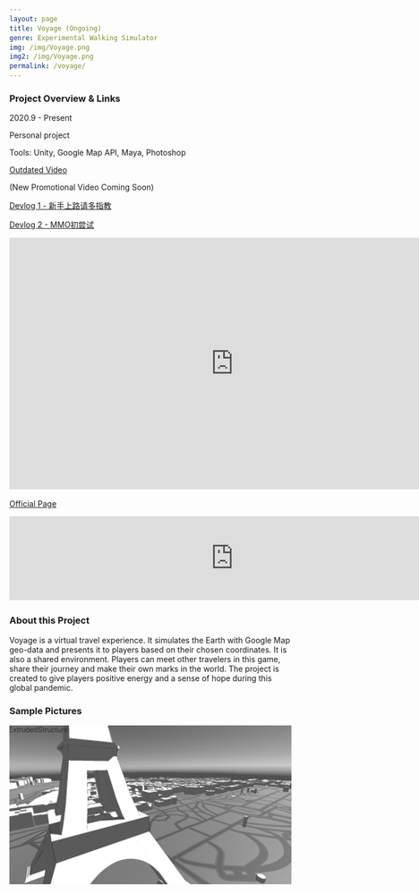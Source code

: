 ```yaml
---
layout: page
title: Voyage (Ongoing)
genre: Experimental Walking Simulator
img: /img/Voyage.png
img2: /img/Voyage.png
permalink: /voyage/
---
```




### Project Overview & Links

2020.9 - Present

Personal project

Tools: Unity, Google Map API, Maya, Photoshop

[Outdated Video](https://www.youtube.com/watch?v=FIODw0EaML8)

(New Promotional Video Coming Soon)

[Devlog 1 - 新手上路请多指教](http://jingyuzhuang.top/VoyageDevLog1/)

[Devlog 2 - MMO初尝试](http://jingyuzhuang.top/VoyageDevLog2/)

<iframe width="800" height="450" src="https://www.youtube.com/embed/FIODw0EaML8" frameborder="0" allow="accelerometer; autoplay; clipboard-write; encrypted-media; gyroscope; picture-in-picture" allowfullscreen></iframe>

[Official Page](https://jingyu1999.itch.io/voyage)

<iframe frameborder="0" src="https://itch.io/embed/759315" width="800"><a href="https://jingyu1999.itch.io/voyage">Voyage by Cetacean</a></iframe>

### About this Project

Voyage is a virtual travel experience. It simulates the Earth with Google Map geo-data and presents it to players based on their chosen coordinates. It is also a shared environment. Players can meet other travelers in this game, share their journey and make their own marks in the world. The project is created to give players positive energy and a sense of hope during this global pandemic.

### Sample Pictures

<img src="/img/Voyage.png" alt="1" class="center" width="800"/>